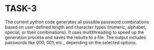 # TASK-3
The current python code generates all possible password combinations based on user-defined length and character types (numeric, alphabet, special, or their combinations). It uses multithreading to speed up the generation process and saves the results to a file. The output includes passwords like 000, 001, etc., depending on the selected options.

